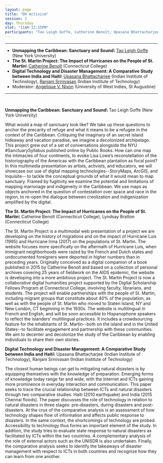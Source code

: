 ```yaml
---
layout: page
title: "DH Activism"
session: 2
day: Thursday
slot: "11AM-12:15PM"
participants: "Tao Leigh Goffe, Catherine Benoît, Upasana Bhattacharjee, Ranjani Srinivasan, Angelique V. Nixon"
---
```




---

- **Unmapping the Caribbean: Sanctuary and Sound**\\
[Tao Leigh Goffe]({{site.baseurl}}/bios/index.html#tao-leigh-goffe) (New York University)
- **The St. Martin Project: The Impact of Hurricanes on the People of St. Martin**\\
[Catherine Benoît]({{site.baseurl}}/bios/index.html#catherine-benoit) (Connecticut College)
- **Digital Technology and Disaster Management:  A Comparative Study between India and Haiti**\\
[Upasana Bhattacharjee]({{site.baseurl}}/bios/index.html#upasana-bhattacharjee) (Indian Institute of Technology), [Ranjani Srinivasan]({{site.baseurl}}/bios/index.html#ranjani-srinivasan) (Indian Institute of Technology)
- Moderator: [Angelique V. Nixon]({{site.baseurl}}/bios/index.html#angelique-v-nixon) (University of West Indies, St Augustine)

---

<br>

**Unmapping the Caribbean: Sanctuary and Sound**\\
Tao Leigh Goffe (New York University)

What would a map of sanctuary look like? We take up these questions to anchor the precarity of refuge and what it means to be a refugee in the context of the Caribbean. Critiquing the imaginary of an secret island hideaway and vacation paradise, we imagine a decolonized archipelago. This project grew out of a set of conversations alongside the NYU #SanctuarySyllabus published online by Public Books. How can one map the intimacies of four continents, to evoke Lisa Lowe’s reconstellation of the historiography of the Americas with the Caribbean plantation as focal point? In this multimedia presentation as artists, activists, and educators, we will showcase our use of digital mapping technologies--StoryMaps, ArcGIS, and Inquisite-- to tackle the conceptual grounds of what it would mean to map sanctuary. Framed by fugitivity we examine the potential and limitations of mapping marronage and indigeneity in the Caribbean. We use maps as objects anchored in the question of contestation over space and race in the region, to re-open the dialogue between creolization and indigenization amplified by the digital.

**The St. Martin Project: The Impact of Hurricanes on the People of St. Martin**\\
Catherine Benoît (Connecticut College), Lyndsay Bratton (Connecticut College)

The St. Martin Project is a multimodal web presentation of a project we are developing on the history of migrations and on the impact of Hurricane Luis (1995) and Hurricane Irma (2017) on the populations of St. Martin. The website focuses more specifically on the aftermath of Hurricane Luis, when immigrant neighborhoods were razed by the French and Dutch states and undocumented foreigners were deported in higher numbers than in preceding years. Originally conceived as a digital companion of a book published in 2015 by Catherine Benoît and based on a collection of personal archives covering 25 years of fieldwork on the AIDS epidemic, the website is developing into a more ambitious project. The St. Martin Project is now a collaborative digital humanities project supported by the Digital Scholarship Fellows Program at Connecticut College, involving faculty, librarians, and students. The project will enable partnerships with the people of St. Martin, including migrant groups that constitute about 40% of the population, as well as with the people of St. Martin who moved to Staten Island, NY and New London, CT beginning in the 1930s. The website is multilingual in French and English, and will be soon accessible to Hispanophone speakers to reflect the islanders’ multilingual practices. It includes a crowdsourcing feature for the inhabitants of St. Martin--both on the island and in the United States--to facilitate engagement and partnership with these communities. We aim to decenter and decolonize the study of the Caribbean by enabling individuals to share their own stories.

**Digital Technology and Disaster Management:  A Comparative Study between India and Haiti**\\
Upasana Bhattacharjee (Indian Institute of Technology), Ranjani Srinivasan (Indian Institute of Technology) 

The closest human beings can get to mitigating natural disasters is by equipping themselves with the knowledge of preparation. Emerging forms of knowledge today range far and wide, with the Internet and ICTs gaining more prominence in everyday interaction and communication. This paper seeks to trace the crucial relationship between ICTs and natural disasters through two comparative studies: Haiti (2010 earthquake) and India (2015 Chennai floods). The paper discusses the role of technology in relation to natural disasters in three stages: pre-disasters, during disasters and post-disasters. At the crux of the comparative analysis is an assessment of how technology shapes flow of information and affects public response to disasters. In the same context, the shortcomings of technology are probed. Accessibility to technology thus forms an important element of the study. In addition, the study tries to evaluate state response to natural disasters as facilitated by ICTs within the two countries. A complementary analysis of the role of external actors such as the UNISDR is also undertaken. Finally, the comparative analysis seeks to identify the takeaways of disaster management with respect to ICTs in both countries and recognize how they can learn from one another.  	 	
